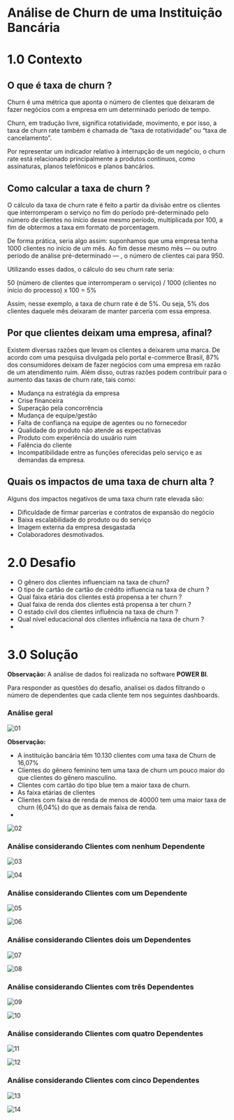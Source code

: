 # Análise de Churn de uma Instituição Bancária

# 1.0 Contexto

## O que é taxa de churn ?

Churn é uma métrica que aponta o número de clientes que deixaram de fazer negócios com a empresa em um determinado período de tempo.

Churn, em tradução livre, significa rotatividade, movimento, e por isso, a taxa de churn rate também é chamada de “taxa de rotatividade” ou “taxa de cancelamento”. 

Por representar um indicador relativo à interrupção de um negócio, o churn rate está relacionado principalmente a produtos contínuos, como assinaturas, planos telefônicos e planos bancários.

## Como calcular a taxa de churn ?

O cálculo da taxa de churn rate é feito a partir da divisão entre os clientes que interromperam o serviço no fim do período pré-determinado pelo número de clientes no início desse mesmo período, multiplicada por 100, a fim de obtermos a taxa em formato de porcentagem.

De forma prática, seria algo assim: suponhamos que uma empresa tenha 1000 clientes no início de um mês. Ao fim desse mesmo mês — ou outro período de análise pré-determinado — , o número de clientes cai para 950.

Utilizando esses dados, o cálculo do seu churn rate seria: 

50 (número de clientes que interromperam o serviço) / 1000 (clientes no início do processo) x 100 = 5%

Assim, nesse exemplo, a taxa de churn rate é de 5%.  Ou seja, 5% dos clientes daquele mês deixaram de manter parceria com essa empresa.

## Por que clientes deixam uma empresa, afinal? 

Existem diversas razões que levam os clientes a deixarem uma marca. De acordo com uma pesquisa divulgada pelo portal e-commerce Brasil, 87% dos consumidores deixam de fazer negócios com uma empresa em razão de um atendimento ruim. Além disso, outras razões podem contribuir para o aumento das taxas de churn rate, tais como: 

- Mudança na estratégia da empresa
- Crise financeira
- Superação pela concorrência
- Mudança de equipe/gestão
- Falta de confiança na equipe de agentes ou no fornecedor
- Qualidade do produto não atende as expectativas
- Produto com experiência do usuário ruim
- Falência do cliente
- Incompatibilidade entre as funções oferecidas pelo serviço e as demandas da empresa.

## Quais os impactos de uma taxa de churn alta ?

Alguns dos impactos negativos de uma taxa churn rate elevada são: 

- Dificuldade de firmar parcerias e contratos de expansão do negócio
- Baixa escalabilidade do produto ou do serviço
- Imagem externa da empresa desgastada
- Colaboradores desmotivados.

# 2.0 Desafio


- O gênero dos clientes influenciam na taxa de churn?
- O tipo de cartão de cartão de crédito influencia na taxa de churn ?
- Qual faixa etária dos clientes está propensa a ter churn ?
- Qual faixa de renda dos clientes está propensa a ter churn ?
- O estado civil dos clientes influência na taxa de churn ?
- Qual nível educacional dos clientes influência na taxa de churn ?
- 

# 3.0 Solução

**Observação:** A análise de dados foi realizada no software **POWER BI**.

Para responder as questões do desafio, analisei os dados filtrando o número de dependentes que cada cliente tem nos seguintes dashboards.

<h3> Análise geral </h3>

![01](https://github.com/nickolasdias/analisedechurn/blob/main/dashboards/01.png)

**Observação:**

- A instituição bancária têm 10.130 clientes com uma taxa de Churn de 16,07%
- Clientes do gênero feminino tem uma taxa de churn um pouco maior do que clientes do gênero masculino.
- Clientes com cartão do tipo blue tem a maior taxa de churn.
- As faixa etárias de clientes 
- Clientes com faixa de renda de menos de 40000 tem uma maior taxa de churn (6,04%) do que as demais faixa de renda.
-   

![02](https://github.com/nickolasdias/analisedechurn/blob/main/dashboards/02.png)

<h3> Análise considerando Clientes com nenhum Dependente </h3>

![03](https://github.com/nickolasdias/analisedechurn/blob/main/dashboards/03.png)

![04](https://github.com/nickolasdias/analisedechurn/blob/main/dashboards/04.png)

<h3> Análise considerando Clientes com um Dependente </h3>

![05](https://github.com/nickolasdias/analisedechurn/blob/main/dashboards/05.png)

![06](https://github.com/nickolasdias/analisedechurn/blob/main/dashboards/06.png)

<h3> Análise considerando Clientes dois um Dependentes </h3>

![07](https://github.com/nickolasdias/analisedechurn/blob/main/dashboards/07.png)

![08](https://github.com/nickolasdias/analisedechurn/blob/main/dashboards/08.png)

<h3> Análise considerando Clientes com três Dependentes </h3>

![09](https://github.com/nickolasdias/analisedechurn/blob/main/dashboards/09.png)

![10](https://github.com/nickolasdias/analisedechurn/blob/main/dashboards/10.png)

<h3> Análise considerando Clientes com quatro Dependentes </h3>

![11](https://github.com/nickolasdias/analisedechurn/blob/main/dashboards/11.png)

![12](https://github.com/nickolasdias/analisedechurn/blob/main/dashboards/12.png)

<h3> Análise considerando Clientes com cinco Dependentes </h3>

![13](https://github.com/nickolasdias/analisedechurn/blob/main/dashboards/13.png)

![14](https://github.com/nickolasdias/analisedechurn/blob/main/dashboards/14.png)
